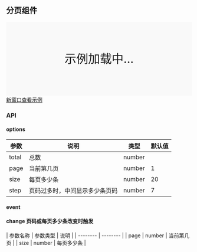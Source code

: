 ## 分页组件

<div style="position:relative" id="mx_1">
    <iframe src="https://thx.github.io/magix-gallery/?#!/mx-pagination/index?inline=true&id=mx_1" frameborder="no" style="width:100%;height:200px;" scrolling="no"></iframe>
    <div style="position:absolute;width:100%;height:200px;background-color:#f9f9f9;text-align:center;line-height:200px;font-size:32px;top:0;right:0;left:0;bottom:0">示例加载中...</div>
</div>
<a href="https://thx.github.io/magix-gallery/#!/mx-pagination/index" target="_blank">新窗口查看示例</a>

### API

#### options
| 参数 | 说明 | 类型 | 默认值 |
| -------- | -------- | -------- | -------- |
| total    | 总数 | number |  |
| page     | 当前第几页 | number | 1 |
| size     | 每页多少条 | number | 20 |
| step | 页码过多时，中间显示多少条页码 | number | 7 |



#### event
#### change 页码或每页多少条改变时触发

| 参数名称 | 参数类型 | 说明 |
| -------- | -------- |
| page | number | 当前第几页 |
| size | number | 每页多少条 |

